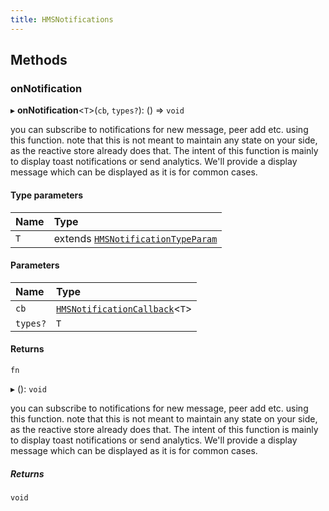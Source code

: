 ```yaml
---
title: HMSNotifications
---
```


## Methods

### onNotification

▸ **onNotification**<`T`\>(`cb`, `types?`): () => `void`

you can subscribe to notifications for new message, peer add etc. using this function.
note that this is not meant to maintain any state on your side, as the reactive store already
does that. The intent of this function is mainly to display toast notifications or send analytics.
We'll provide a display message which can be displayed as it is for common cases.

#### Type parameters

| Name | Type                                                                                                     |
| :--- | :------------------------------------------------------------------------------------------------------- |
| `T`  | extends [`HMSNotificationTypeParam`](/api-reference/javascript/v2/home/content#hmsnotificationtypeparam) |

#### Parameters

| Name     | Type                                                                                            |
| :------- | :---------------------------------------------------------------------------------------------- |
| `cb`     | [`HMSNotificationCallback`](/api-reference/javascript/v2/modules#hmsnotificationcallback)<`T`\> |
| `types?` | `T`                                                                                             |

#### Returns

`fn`

▸ (): `void`

you can subscribe to notifications for new message, peer add etc. using this function.
note that this is not meant to maintain any state on your side, as the reactive store already
does that. The intent of this function is mainly to display toast notifications or send analytics.
We'll provide a display message which can be displayed as it is for common cases.

##### Returns

`void`
